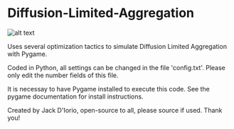 # Diffusion-Limited-Aggregation
![alt text](fractal.PNG (file://LAPTOP-M89QT3LQ/Users/jack/Downloads/fractal.PNG))

Uses several optimization tactics to simulate Diffusion Limited Aggregation with Pygame.

Coded in Python, all settings can be changed in the file 'config.txt'. Please only edit the number fields of this file.

It is necessay to have Pygame installed to execute this code. See the pygame documentation for install instructions.

Created by Jack D'Iorio, open-source to all, please source if used. Thank you!

